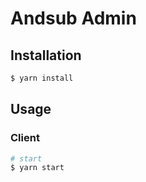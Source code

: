 # Andsub Admin

## Installation

```bash
$ yarn install
```

## Usage

### Client

```bash
# start
$ yarn start
```
